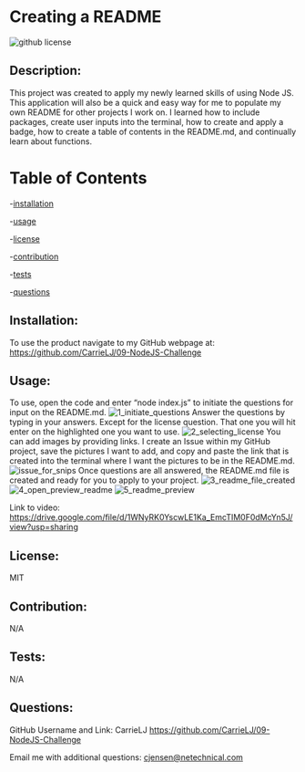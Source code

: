 # Creating a README

  ![github license](https://img.shields.io/badge/license-MIT-green.svg)

  ## Description:

  This project was created to apply my newly learned skills of using Node JS. This application will also be a quick and easy way for me to populate my own README for other projects I work on. I learned how to include packages, create user inputs into the terminal, how to create and apply a badge, how to create a table of contents in the README.md, and continually learn about functions.

  # Table of Contents


  -[installation](#installation)
  
  -[usage](#usage)

  -[license](#license)

  -[contribution](#contribution)

  -[tests](#tests)

  -[questions](#questions)


## Installation:

  To use the product navigate to my GitHub webpage at: https://github.com/CarrieLJ/09-NodeJS-Challenge

## Usage: 

  To use, open the code and enter “node index.js” to initiate the questions for input on the README.md. ![1_initiate_questions](https://user-images.githubusercontent.com/114967552/209863755-758eebcd-dd93-41c2-843e-1a1ba1e1799a.JPG) Answer the questions by typing in your answers. Except for the license question. That one you will hit enter on the highlighted one you want to use. ![2_selecting_license](https://user-images.githubusercontent.com/114967552/209863762-e2312ed7-117b-4e01-9651-bd70fc8336d5.JPG) You can add images by providing links. I create an Issue within my GitHub project, save the pictures I want to add, and copy and paste the link that is created into the terminal where I want the pictures to be in the README.md. ![issue_for_snips](https://user-images.githubusercontent.com/114967552/209863907-29b42ce6-ea11-4b4d-9065-9834a0da6d1a.JPG) Once questions are all answered, the README.md file is created and ready for you to apply to your project. ![3_readme_file_created](https://user-images.githubusercontent.com/114967552/209863765-f18eed68-430e-488a-8289-286f91947e91.JPG) ![4_open_preview_readme](https://user-images.githubusercontent.com/114967552/209863768-bf93cf40-3f85-4c0b-b1c7-c1481677269b.JPG) ![5_readme_preview](https://user-images.githubusercontent.com/114967552/209863773-0f06b9aa-909b-498a-80c9-eaf0db4568ca.JPG) 

  Link to video: https://drive.google.com/file/d/1WNyRK0YscwLE1Ka_EmcTIM0F0dMcYn5J/view?usp=sharing 

## License:

  MIT

## Contribution:

  N/A

## Tests:

  N/A

## Questions:

  GitHub Username and Link: CarrieLJ   https://github.com/CarrieLJ/09-NodeJS-Challenge
  
  Email me with additional questions: cjensen@netechnical.com

